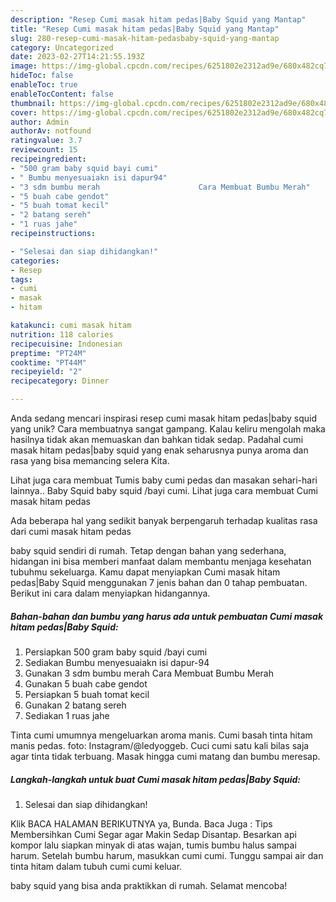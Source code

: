 ```yaml
---
description: "Resep Cumi masak hitam pedas|Baby Squid yang Mantap"
title: "Resep Cumi masak hitam pedas|Baby Squid yang Mantap"
slug: 280-resep-cumi-masak-hitam-pedasbaby-squid-yang-mantap
category: Uncategorized
date: 2023-02-27T14:21:55.193Z
image: https://img-global.cpcdn.com/recipes/6251802e2312ad9e/680x482cq70/cumi-masak-hitam-pedasbaby-squid-foto-resep-utama.jpg
hideToc: false
enableToc: true
enableTocContent: false
thumbnail: https://img-global.cpcdn.com/recipes/6251802e2312ad9e/680x482cq70/cumi-masak-hitam-pedasbaby-squid-foto-resep-utama.jpg
cover: https://img-global.cpcdn.com/recipes/6251802e2312ad9e/680x482cq70/cumi-masak-hitam-pedasbaby-squid-foto-resep-utama.jpg
author: Admin
authorAv: notfound
ratingvalue: 3.7
reviewcount: 15
recipeingredient:
- "500 gram baby squid bayi cumi"
- " Bumbu menyesuaiakn isi dapur94"
- "3 sdm bumbu merah                      Cara Membuat Bumbu Merah"
- "5 buah cabe gendot"
- "5 buah tomat kecil"
- "2 batang sereh"
- "1 ruas jahe"
recipeinstructions:

- "Selesai dan siap dihidangkan!"
categories:
- Resep
tags:
- cumi
- masak
- hitam

katakunci: cumi masak hitam 
nutrition: 118 calories
recipecuisine: Indonesian
preptime: "PT24M"
cooktime: "PT44M"
recipeyield: "2"
recipecategory: Dinner

---
```





Anda sedang mencari inspirasi resep cumi masak hitam pedas|baby squid yang unik? Cara membuatnya sangat gampang. Kalau keliru mengolah maka hasilnya tidak akan memuaskan dan bahkan tidak sedap. Padahal cumi masak hitam pedas|baby squid yang enak seharusnya punya aroma dan rasa yang bisa memancing selera Kita.





Lihat juga cara membuat Tumis baby cumi pedas dan masakan sehari-hari lainnya.. Baby Squid baby squid /bayi cumi. Lihat juga cara membuat Cumi masak hitam pedas

Ada beberapa hal yang sedikit banyak berpengaruh terhadap kualitas rasa dari cumi masak hitam pedas





baby squid sendiri di rumah. Tetap dengan bahan yang sederhana, hidangan ini bisa memberi manfaat dalam membantu menjaga kesehatan tubuhmu sekeluarga. Kamu dapat menyiapkan Cumi masak hitam pedas|Baby Squid menggunakan 7 jenis bahan dan 0 tahap pembuatan. Berikut ini cara dalam menyiapkan hidangannya.

<!--inarticleads1-->

##### Bahan-bahan dan bumbu yang harus ada untuk pembuatan Cumi masak hitam pedas|Baby Squid:

1. Persiapkan 500 gram baby squid /bayi cumi
1. Sediakan  Bumbu menyesuaiakn isi dapur-94
1. Gunakan 3 sdm bumbu merah                      Cara Membuat Bumbu Merah
1. Gunakan 5 buah cabe gendot
1. Persiapkan 5 buah tomat kecil
1. Gunakan 2 batang sereh
1. Sediakan 1 ruas jahe


Tinta cumi umumnya mengeluarkan aroma manis. Cumi basah tinta hitam manis pedas. foto: Instagram/@ledyoggeb. Cuci cumi satu kali bilas saja agar tinta tidak terbuang. Masak hingga cumi matang dan bumbu meresap. 

<!--inarticleads2-->

##### Langkah-langkah untuk buat Cumi masak hitam pedas|Baby Squid:


1. Selesai dan siap dihidangkan!

Klik BACA HALAMAN BERIKUTNYA ya, Bunda. Baca Juga : Tips Membersihkan Cumi Segar agar Makin Sedap Disantap. Besarkan api kompor lalu siapkan minyak di atas wajan, tumis bumbu halus sampai harum. Setelah bumbu harum, masukkan cumi cumi. Tunggu sampai air dan tinta hitam dalam tubuh cumi cumi keluar. 

baby squid yang bisa anda praktikkan di rumah. Selamat mencoba!
